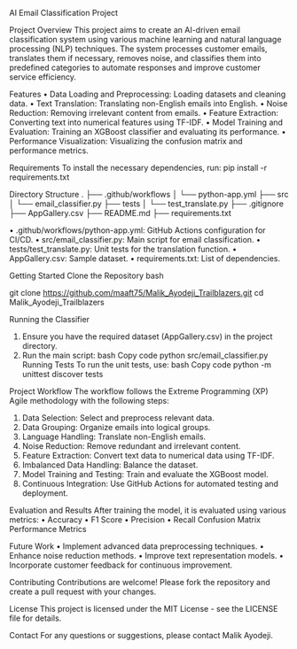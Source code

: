 AI Email Classification Project

Project Overview
This project aims to create an AI-driven email classification system using various machine learning and natural language processing (NLP) techniques. The system processes customer emails, translates them if necessary, removes noise, and classifies them into predefined categories to automate responses and improve customer service efficiency.

Features
•	Data Loading and Preprocessing: Loading datasets and cleaning data.
•	Text Translation: Translating non-English emails into English.
•	Noise Reduction: Removing irrelevant content from emails.
•	Feature Extraction: Converting text into numerical features using TF-IDF.
•	Model Training and Evaluation: Training an XGBoost classifier and evaluating its performance.
•	Performance Visualization: Visualizing the confusion matrix and performance metrics.

Requirements
To install the necessary dependencies, run:
pip install -r requirements.txt

Directory Structure
.
├── .github/workflows
│   └── python-app.yml
├── src
│   └── email_classifier.py
├── tests
│   └── test_translate.py
├── .gitignore
├── AppGallery.csv
├── README.md
├── requirements.txt

•	.github/workflows/python-app.yml: GitHub Actions configuration for CI/CD.
•	src/email_classifier.py: Main script for email classification.
•	tests/test_translate.py: Unit tests for the translation function.
•	AppGallery.csv: Sample dataset.
•	requirements.txt: List of dependencies.

Getting Started
Clone the Repository
bash

git clone https://github.com/maaft75/Malik_Ayodeji_Trailblazers.git
cd Malik_Ayodeji_Trailblazers

Running the Classifier
1.	Ensure you have the required dataset (AppGallery.csv) in the project directory.
2.	Run the main script:
bash
Copy code
python src/email_classifier.py
Running Tests
To run the unit tests, use:
bash
Copy code
python -m unittest discover tests

Project Workflow
The workflow follows the Extreme Programming (XP) Agile methodology with the following steps:
1.	Data Selection: Select and preprocess relevant data.
2.	Data Grouping: Organize emails into logical groups.
3.	Language Handling: Translate non-English emails.
4.	Noise Reduction: Remove redundant and irrelevant content.
5.	Feature Extraction: Convert text data to numerical data using TF-IDF.
6.	Imbalanced Data Handling: Balance the dataset.
7.	Model Training and Testing: Train and evaluate the XGBoost model.
8.	Continuous Integration: Use GitHub Actions for automated testing and deployment.

Evaluation and Results
After training the model, it is evaluated using various metrics:
•	Accuracy
•	F1 Score
•	Precision
•	Recall
Confusion Matrix
Performance Metrics

Future Work
•	Implement advanced data preprocessing techniques.
•	Enhance noise reduction methods.
•	Improve text representation models.
•	Incorporate customer feedback for continuous improvement.

Contributing
Contributions are welcome! Please fork the repository and create a pull request with your changes.

License
This project is licensed under the MIT License - see the LICENSE file for details.

Contact
For any questions or suggestions, please contact Malik Ayodeji.

